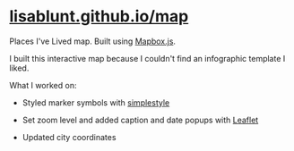 [lisablunt.github.io/map](http://lisablunt.github.io/map)
==============

Places I've Lived map. Built using [Mapbox.js](https://www.mapbox.com/mapbox.js/api/v3.1.1/). 

I built this interactive map because I couldn't find an infographic template I liked.

What I worked on:

* Styled marker symbols with [simplestyle](http://www.mapbox.com/help/define-simplestyle/)

* Set zoom level and added caption and date popups with [Leaflet](http://www.leafletjs.com/index.html)

* Updated city coordinates




